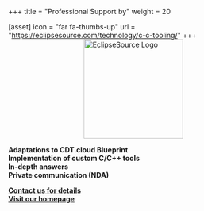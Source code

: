 +++
title = "Professional Support by"
weight = 20

[asset]
  icon = "far fa-thumbs-up"
  url = "https://eclipsesource.com/technology/c-c-tooling/"
+++
<a href="https://eclipsesource.com/technology/c-c-tooling/">
<img src="../images/eslogo.png" alt="EclipseSource Logo" width="200" style="display: block; margin: auto;" /></a>

**Adaptations to CDT.cloud Blueprint**\
**Implementation of custom C/C++ tools**\
**In-depth answers**\
**Private communication (NDA)**


**[Contact us for details](mailto:info@eclipsesource.com)**\
**[Visit our homepage](https://eclipsesource.com/technology/c-c-tooling/)**
